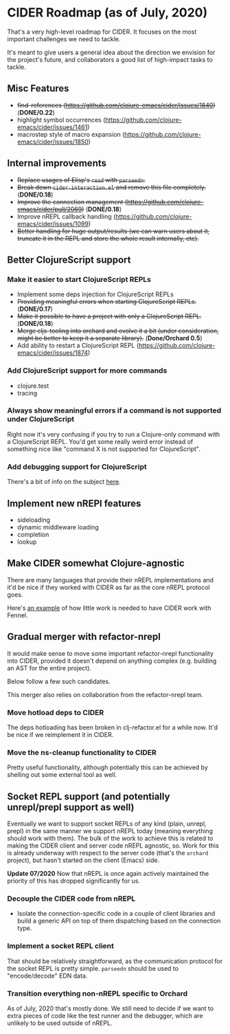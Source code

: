 # CIDER Roadmap (as of July, 2020)

That's a very high-level roadmap for CIDER. It focuses on the most
important challenges we need to tackle.

It's meant to give users a general idea about the direction we
envision for the project's future, and collaborators a good list of
high-impact tasks to tackle.

## Misc Features

* ~~find-references (https://github.com/clojure-emacs/cider/issues/1840)~~ (**DONE/0.22**)
* highlight symbol occurrences (https://github.com/clojure-emacs/cider/issues/1461)
* macrostep style of macro expansion (https://github.com/clojure-emacs/cider/issues/1850)

## Internal improvements

* ~~Replace usages of Elisp's `read` with `parseedn`.~~
* ~~Break down `cider-interaction.el` and remove this file completely.~~ (**DONE/0.18**)
* ~~Improve the connection management (https://github.com/clojure-emacs/cider/pull/2069)~~ (**DONE/0.18**)
* Improve nREPL callback handling (https://github.com/clojure-emacs/cider/issues/1099)
* ~~Better handling for huge output/results (we can warn users about it,
  truncate it in the REPL and store the whole result internally, etc).~~

## Better ClojureScript support

### Make it easier to start ClojureScript REPLs

* Implement some deps injection for ClojureScript REPLs
* ~~Providing meaningful errors when starting ClojureScript REPLs.~~ (**DONE/0.17**)
* ~~Make it possible to have a project with only a ClojureScript REPL.~~(**DONE/0.18**)
* ~~Merge cljs-tooling into orchard and evolve it a bit (under
  consideration, might be better to keep it a separate library).~~ (**Done/Orchard 0.5**)
* Add ability to restart a ClojureScript REPL (https://github.com/clojure-emacs/cider/issues/1874)

### Add ClojureScript support for more commands

* clojure.test
* tracing

### Always show meaningful errors if a command is not supported under ClojureScript

Right now it's very confusing if you try to run a Clojure-only command with a ClojureScript REPL.
You'd get some really weird error instead of something nice like "command X is not supported for ClojureScript".

### Add debugging support for ClojureScript

There's a bit of info on the subject [here](https://github.com/clojure-emacs/cider/issues/1416).

## Implement new nREPl features

* sideloading
* dynamic middleware loading
* completion
* lookup

## Make CIDER somewhat Clojure-agnostic

There are many languages that provide their nREPL implementations and it'd be nice if
they worked with CIDER as far as the core nREPL protocol goes.

Here's [an example](https://github.com/clojure-emacs/cider/issues/2848) of how little work is needed to have CIDER work with
Fennel.

## Gradual merger with refactor-nrepl

It would make sense to move some important refactor-nrepl
functionality into CIDER, provided it doesn't depend on anything
complex (e.g. building an AST for the entire project).

Below follow a few such candidates.

This merger also relies on collaboration from the refactor-nrepl team.

### Move hotload deps to CIDER

The deps hotloading has been broken in clj-refactor.el for a while now.
It'd be nice if we reimplement it in CIDER.

### Move the ns-cleanup functionality to CIDER

Pretty useful functionality, although potentially this can be achieved by shelling out some external tool as well.

## Socket REPL support (and potentially unrepl/prepl support as well)

Eventually we want to support socket REPLs of any kind (plain, unrepl,
prepl) in the same manner we support nREPL today (meaning everything
should work with them). The bulk of the work to achieve this is
related to making the CIDER client and server code nREPL agnostic,
so. Work for this is already underway with respect to the server code
(that's the `orchard` project), but hasn't started on the client
(Emacs) side.

**Update 07/2020** Now that nREPL is once again actively maintained the priority
of this has dropped significantly for us.

### Decouple the CIDER code from nREPL

* Isolate the connection-specific code in a couple of client libraries and build a
generic API on top of them dispatching based on the connection type.

### Implement a socket REPL client

That should be relatively straightforward, as the communication
protocol for the socket REPL is pretty simple.  `parseedn` should be
used to "encode/decode" EDN data.

### Transition everything non-nREPL specific to Orchard

As of July, 2020 that's mostly done. We still need to decide if we want to extra pieces
of code like the test runner and the debugger, which are unlikely to be used outside
of nREPL.
